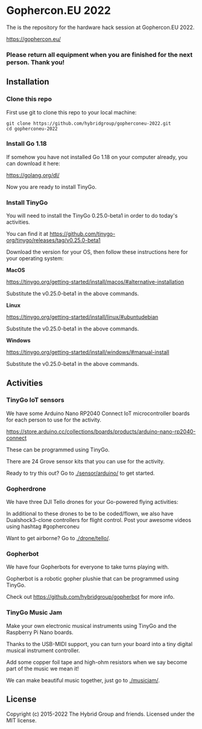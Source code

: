 # Gophercon.EU 2022

The is the repository for the hardware hack session at Gophercon.EU 2022.

https://gophercon.eu/

### Please return all equipment when you are finished for the next person. Thank you!

## Installation

### Clone this repo

First use git to clone this repo to your local machine:

```
git clone https://github.com/hybridgroup/gopherconeu-2022.git
cd gopherconeu-2022
```

### Install Go 1.18

If somehow you have not installed Go 1.18 on your computer already, you can download it here:

https://golang.org/dl/

Now you are ready to install TinyGo.

### Install TinyGo

You will need to install the TinyGo 0.25.0-beta1 in order to do today's activities.

You can find it at https://github.com/tinygo-org/tinygo/releases/tag/v0.25.0-beta1

Download the version for your OS, then follow these instructions here for your operating system:

<b>MacOS</b>

https://tinygo.org/getting-started/install/macos/#alternative-installation

Substitute the v0.25.0-beta1 in the above commands.

<b>Linux</b>

https://tinygo.org/getting-started/install/linux/#ubuntudebian

Substitute the v0.25.0-beta1 in the above commands.

<b>Windows</b>

https://tinygo.org/getting-started/install/windows/#manual-install

Substitute the v0.25.0-beta1 in the above commands.


## Activities

### TinyGo IoT sensors

We have some Arduino Nano RP2040 Connect IoT microcontroller boards for each person to use for the activity.

https://store.arduino.cc/collections/boards/products/arduino-nano-rp2040-connect

These can be programmed using TinyGo.

There are 24 Grove sensor kits that you can use for the activity.

Ready to try this out? Go to [./sensor/arduino/](./sensor/arduino/) to get started.

### Gopherdrone

We have three DJI Tello drones for your Go-powered flying activities:

In additional to these drones to be to be coded/flown, we also have Dualshock3-clone controllers for flight control. Post your awesome videos using hashtag #gopherconeu

Want to get airborne? Go to [./drone/tello/](./drone/tello/).

### Gopherbot

We have four Gopherbots for everyone to take turns playing with.

Gopherbot is a robotic gopher plushie that can be programmed using TinyGo.

Check out https://github.com/hybridgroup/gopherbot for more info.

### TinyGo Music Jam

Make your own electronic musical instruments using TinyGo and the Raspberry Pi Nano boards.

Thanks to the USB-MIDI support, you can turn your board into a tiny digital musical instrument controller.

Add some copper foil tape and high-ohm resistors when we say become part of the music we mean it!

We can make beautiful music together, just go to [./musicjam/](./musicjam/).

## License

Copyright (c) 2015-2022 The Hybrid Group and friends. Licensed under the MIT license.
